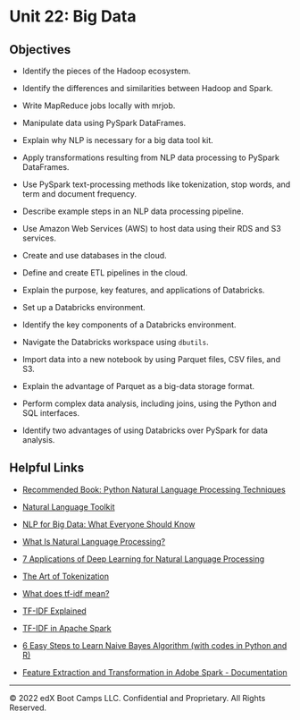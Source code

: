 # Unit 22: Big Data

## Objectives

* Identify the pieces of the Hadoop ecosystem.

* Identify the differences and similarities between Hadoop and Spark.

* Write MapReduce jobs locally with mrjob.

* Manipulate data using PySpark DataFrames.

* Explain why NLP is necessary for a big data tool kit.

* Apply transformations resulting from NLP data processing to PySpark DataFrames.

* Use PySpark text-processing methods like tokenization, stop words, and term and document frequency.

* Describe example steps in an NLP data processing pipeline.

* Use Amazon Web Services (AWS) to host data using their RDS and S3 services.

* Create and use databases in the cloud.

* Define and create ETL pipelines in the cloud.

* Explain the purpose, key features, and applications of Databricks.

* Set up a Databricks environment.

* Identify the key components of a Databricks environment.

* Navigate the Databricks workspace using `dbutils`.

* Import data into a new notebook by using Parquet files, CSV files, and S3.

* Explain the advantage of Parquet as a big-data storage format.

* Perform complex data analysis, including joins, using the Python and SQL interfaces.

* Identify two advantages of using Databricks over PySpark for data analysis.

## Helpful Links

* [Recommended Book: Python Natural Language Processing Techniques](https://www.amazon.com/Python-Natural-Language-Processing-techniques/dp/1787121429)

* [Natural Language Toolkit](https://www.nltk.org/)

* [NLP for Big Data: What Everyone Should Know](http://www.expertsystem.com/nlp-big-data-everyone-know/)

* [What Is Natural Language Processing?](https://machinelearningmastery.com/natural-language-processing/)

* [7 Applications of Deep Learning for Natural Language Processing](https://machinelearningmastery.com/applications-of-deep-learning-for-natural-language-processing/)

* [The Art of Tokenization](https://www.ibm.com/developerworks/community/blogs/nlp/entry/tokenization?lang=en)

* [What does tf-idf mean?](http://www.tfidf.com/)

* [TF-IDF Explained](https://www.elephate.com/blog/what-is-tf-idf/)

* [TF-IDF in Apache Spark](https://dzone.com/articles/calculating-tf-idf-with-apache-spark)

* [6 Easy Steps to Learn Naive Bayes Algorithm (with codes in Python and R)](https://www.analyticsvidhya.com/blog/2017/09/naive-bayes-explained/)

* [Feature Extraction and Transformation in Adobe Spark - Documentation](https://spark.apache.org/docs/2.2.0/mllib-feature-extraction.html#tf-idf)

---

© 2022 edX Boot Camps LLC. Confidential and Proprietary. All Rights Reserved.
